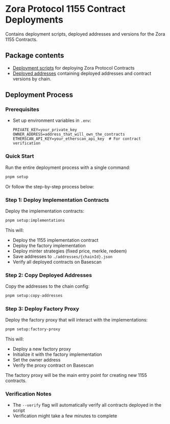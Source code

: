# Zora Protocol 1155 Contract Deployments

Contains deployment scripts, deployed addresses and versions for the Zora 1155 Contracts.

## Package contents

- [Deployment scripts](./script/) for deploying Zora Protocol Contracts
- [Deployed addresses](./addresses/) containing deployed addresses and contract versions by chain.

## Deployment Process

### Prerequisites

- Set up environment variables in `.env`:

  ```
  PRIVATE_KEY=your_private_key
  OWNER_ADDRESS=address_that_will_own_the_contracts
  ETHERSCAN_API_KEY=your_etherscan_api_key  # For contract verification
  ```

### Quick Start

Run the entire deployment process with a single command:

```bash
pnpm setup
```

Or follow the step-by-step process below:

### Step 1: Deploy Implementation Contracts

Deploy the implementation contracts:

```bash
pnpm setup:implementations
```

This will:

- Deploy the 1155 implementation contract
- Deploy the factory implementation
- Deploy minter strategies (fixed price, merkle, redeem)
- Save addresses to `./addresses/{chainId}.json`
- Verify all deployed contracts on Basescan

### Step 2: Copy Deployed Addresses

Copy the addresses to the chain config:

```bash
pnpm setup:copy-addresses
```

### Step 3: Deploy Factory Proxy

Deploy the factory proxy that will interact with the implementations:

```bash
pnpm setup:factory-proxy
```

This will:

- Deploy a new factory proxy
- Initialize it with the factory implementation
- Set the owner address
- Verify the proxy contract on Basescan

The factory proxy will be the main entry point for creating new 1155 contracts.

### Verification Notes

- The `--verify` flag will automatically verify all contracts deployed in the script
- Verification might take a few minutes to complete
